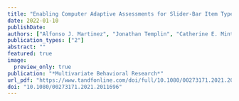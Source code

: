 ```yaml
---
title: "Enabling Computer Adaptive Assessments for Slider-Bar Item Types with the Three-Part Beta Measurement Model"
date: 2022-01-10
publishDate: 
authors: ["Alfonso J. Martinez", "Jonathan Templin", "Catherine E. Mintz", "Tyler Hicks", and "Jesse Pace"]
publication_types: ["2"]
abstract: ""
featured: true
image:
  preview_only: true
publication: "*Multivariate Behavioral Research*"
url_pdf: "https://www.tandfonline.com/doi/full/10.1080/00273171.2021.2011696?src="
doi: "10.1080/00273171.2021.2011696"
---
```

